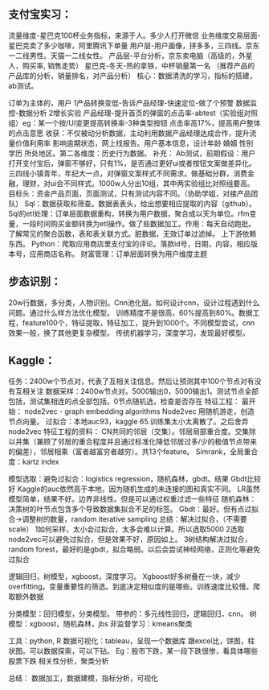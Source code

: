 ## 支付宝实习：
流量维度-星巴克100杯业务指标，来源于人。多少人打开微信
业务维度交易层面-星巴克卖了多少咖啡，阿里腾讯下单量
用户层-用户画像，拼多多，三四线。京东一二线男性。天猫一二线女性。
产品层-平台分析，京东卖电脑（高级的，外星人，购买率, 销售走势）
星巴克-冬天-热的拿铁，中杯销量第一名
（推荐产品的产品库的分析，销量排名，对产品分析）
核心：数据清洗的学习，指标的搭建，ab测试。

订单为主体的，用户
1产品转换变低-告诉产品经理-快速定位-做了个预警
数据监控-数据分析
2增长实验
产品经理-提升首页的弹窗的点击率-abtest（实验组对照组）eg：某一个按/UI变更提高转换率-3种类型按钮 点击率高17%，提高用户整体的点击意愿
收获：不仅被动分析数据，主动利用数据产品经理达成合作，提升流量价值利用率
影响逾期状态，网上找报告。用户基本信息，设计年龄 婚姻 性别 学历 所处地区。第二各维度：历史行为数据。
补充：
Ab测试，前期假设：用户打开支付宝后，弹窗不够好，只有1%，是否通过更好ui或者按钮文案做差异化。三四线小镇青年，年纪大一点，对弹窗文案样式不同需求。做基础分群，消费金融，理财，对ui会不同样式。1000w人分出10组，其中两实验组比对照组要高。
目标头：资金产品页面，页面测试，只有测试内容不同。（协助学姐，对接产品团队）
Sql：数据获取和筛查。数据表表头，给出想要相应提取的内容（github）。
Sql的etl处理：订单层面数据重构，转换为用户数据，聚合成以天为单位。rfm变量，一段时间购买金额转换为etl操作。做了些数据加工。作用：每天自动跑批。了解常见的聚合函数，表和表关联方式。脏数据，无效订单过滤掉。
上下游依赖东西。
Python：爬取应用商店里支付宝的评论。落款id号，日期，内容，相应版本号，应用商店名称。
财富管理：订单层面转换为用户维度主题

## 步态识别：
20w行数据，多分类，人物识别。Cnn池化层。如何设计cnn，设计过程遇到什么问题。通过什么样方法优化模型。
训练精度不是很高，60%提高到80%。数据工程，feature100个，特征提取，特征加工，提升到1000个。不同模型尝试，cnn效果一般，换了其他更复杂模型。
传统机器学习，深度学习，发现最好模型。

## Kaggle：
任务：2400w个节点对，代表了互相关注信息。然后让预测其中100个节点对有没有互相关注
数据采样：2400w节点对。5000输出0，5000输出1。测试节点全部包括，测试集相连的点全部包括。0节点随机选，检查是否存在
特征工程：
最开始：
node2vec - graph embedding algorithms
Node2vec 用随机游走，创造节点向量。
过拟合：本地auc93，kaggle 65.训练集太小太离散了。之后舍弃node2vec
特征工程的资料：
CN共同的邻居（交集）。邻居局部重合度。交集除以并集（兼顾了邻居的重合程度并且通过标准化降低邻居过多/少的极值节点带来的偏差），邻居相乘（富者越富穷者越穷）。共13个feature。
Simrank，全局重合度：kartz index

模型选取：避免过拟合：logistics regression，随机森林，gbdt。结果 Gbdt比较好
Kaggle的auc依然高于本地，因为随机生成的未连接的图和真实不同。
LR虽然模型简单，结果不好。边界非线性。但是可以通过权重过滤一些特征
随机森林：决策树的叶节点包含多个导致数据集拟合不足的标签。
Gbdt：最好。但有点过拟合->调整树的数量，random iterative sampling
总结：解决过拟合，（不需要scale）
1如何采样，太小会过拟合，太多会难以计算。所以选取5000
2选取node2vec可以避免过拟合，但是效果不好，原因如上。
3树结构解决过拟合，random forest，最好的是gbdt，拟合略弱。以后会尝试神经网络，正则化等避免过拟合



逻辑回归，树模型，xgboost，深度学习。
Xgboost好多树叠在一块，减少overfitting。变量重要性的筛选。到底决定相似度的是哪些。训练速度比较慢。爬取额外数据

分类模型：回归模型，分类模型。
带参的：多元线性回归，逻辑回归，cnn。
树模型：xgboost，随机森林，jbs
非监督学习：kmeans聚类

工具：python, R
数据可视化：tableau，呈现一个数据库
跟excel比，饼图，柱状图。可以数据探索，可以下钻。
Eg：股市下跌，某一段下跌很惨，看具体哪些股票下跌
相关性分析，聚类分析

总结：
数据加工，数据建模，指标分析，可视化
